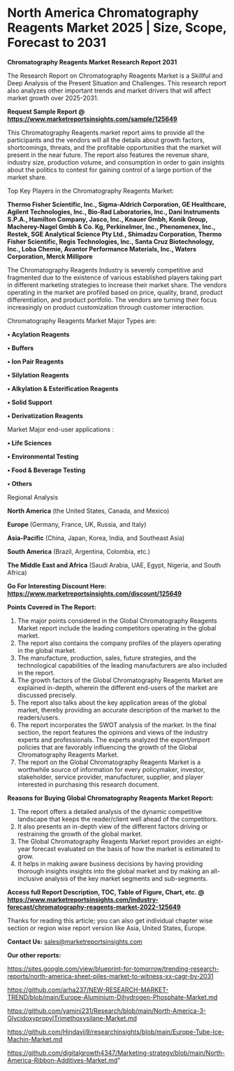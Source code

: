 # North America Chromatography Reagents Market 2025 | Size, Scope, Forecast to 2031

<strong>Chromatography Reagents Market Research Report 2031</strong>

The Research Report on Chromatography Reagents Market is a Skillful and Deep Analysis of the Present Situation and Challenges. This research report also analyzes other important trends and market drivers that will affect market growth over 2025-2031.

<strong>Request Sample Report @ <a href=https://www.marketreportsinsights.com/sample/125649>https://www.marketreportsinsights.com/sample/125649</a></strong>

This Chromatography Reagents market report aims to provide all the participants and the vendors will all the details about growth factors, shortcomings, threats, and the profitable opportunities that the market will present in the near future. The report also features the revenue share, industry size, production volume, and consumption in order to gain insights about the politics to contest for gaining control of a large portion of the market share.

Top Key Players in the Chromatography Reagents Market:

<strong>Thermo Fisher Scientific, Inc., Sigma-Aldrich Corporation, GE Healthcare, Agilent Technologies, Inc., Bio-Rad Laboratories, Inc., Dani Instruments S.P.A., Hamilton Company, Jasco, Inc., Knauer Gmbh, Konik Group, Macherey-Nagel Gmbh & Co. Kg, Perkinelmer, Inc., Phenomenex, Inc., Restek, SGE Analytical Science Pty Ltd., Shimadzu Corporation, Thermo Fisher Scientific, Regis Technologies, Inc., Santa Cruz Biotechnology, Inc., Loba Chemie, Avantor Performance Materials, Inc., Waters Corporation, Merck Millipore</strong>

The Chromatography Reagents Industry is severely competitive and fragmented due to the existence of various established players taking part in different marketing strategies to increase their market share. The vendors operating in the market are profiled based on price, quality, brand, product differentiation, and product portfolio. The vendors are turning their focus increasingly on product customization through customer interaction.

Chromatography Reagents Market Major Types are:

<strong>• Acylation Reagents

• Buffers

• Ion Pair Reagents

• Silylation Reagents

• Alkylation & Esterification Reagents

• Solid Support

• Derivatization Reagents</strong>

Market Major end-user applications :

<strong>• Life Sciences

• Environmental Testing

• Food & Beverage Testing

• Others</strong>

Regional Analysis

</u><strong><b>North America</b></strong> (the United States, Canada, and Mexico)

<strong><b>Europe </b></strong>(Germany, France, UK, Russia, and Italy)

<strong><b>Asia-Pacific</b></strong> (China, Japan, Korea, India, and Southeast Asia)

<strong><b>South America</b></strong> (Brazil, Argentina, Colombia, etc.)

<strong><b>The Middle East and Africa</b></strong> (Saudi Arabia, UAE, Egypt, Nigeria, and South Africa)

<strong>Go For Interesting Discount Here: <a href=https://www.marketreportsinsights.com/discount/125649>https://www.marketreportsinsights.com/discount/125649</a></strong>

<strong>Points Covered in The Report:</strong>
<ol>
  <li>The major points considered in the Global Chromatography Reagents Market report include the leading competitors operating in the global market.</li>
  <li>The report also contains the company profiles of the players operating in the global market.</li>
  <li>The manufacture, production, sales, future strategies, and the technological capabilities of the leading manufacturers are also included in the report.</li>
  <li>The growth factors of the Global Chromatography Reagents Market are explained in-depth, wherein the different end-users of the market are discussed precisely.</li>
  <li>The report also talks about the key application areas of the global market, thereby providing an accurate description of the market to the readers/users.</li>
  <li>The report incorporates the SWOT analysis of the market. In the final section, the report features the opinions and views of the industry experts and professionals. The experts analyzed the export/import policies that are favorably influencing the growth of the Global Chromatography Reagents Market.</li>
  <li>The report on the Global Chromatography Reagents Market is a worthwhile source of information for every policymaker, investor, stakeholder, service provider, manufacturer, supplier, and player interested in purchasing this research document.</li>
</ol>
<strong>Reasons for Buying Global Chromatography Reagents Market Report:</strong>

<ol>
  <li>The report offers a detailed analysis of the dynamic competitive landscape that keeps the reader/client well ahead of the competitors.</li>
  <li>It also presents an in-depth view of the different factors driving or restraining the growth of the global market.</li>
  <li>The Global Chromatography Reagents Market report provides an eight-year forecast evaluated on the basis of how the market is estimated to grow.</li>
  <li>It helps in making aware business decisions by having providing thorough insights insights into the global market and by making an all-inclusive analysis of the key market segments and sub-segments.</li>
</ol>
<strong>Access full Report Description, TOC, Table of Figure, Chart, etc. @ <a href=https://www.marketreportsinsights.com/industry-forecast/chromatography-reagents-market-2022-125649>https://www.marketreportsinsights.com/industry-forecast/chromatography-reagents-market-2022-125649</a></strong>


Thanks for reading this article; you can also get individual chapter wise section or region wise report version like Asia, United States, Europe.

<strong>Contact Us:</strong>
sales@marketreportsinsights.com

<strong>Our other reports:</strong>

<a href=https://sites.google.com/view/blueprint-for-tomorrow/trending-research-reports/north-america-sheet-piles-market-to-witness-xx-cagr-by-2031>https://sites.google.com/view/blueprint-for-tomorrow/trending-research-reports/north-america-sheet-piles-market-to-witness-xx-cagr-by-2031</a>

<a href=https://github.com/arha237/NEW-RESEARCH-MARKET-TREND/blob/main/Europe-Aluminium-Dihydrogen-Phosphate-Market.md>https://github.com/arha237/NEW-RESEARCH-MARKET-TREND/blob/main/Europe-Aluminium-Dihydrogen-Phosphate-Market.md</a>

<a href=https://github.com/yamini231/Research/blob/main/North-America-3-GlycidoxypropylTrimethoxysilane-Market.md>https://github.com/yamini231/Research/blob/main/North-America-3-GlycidoxypropylTrimethoxysilane-Market.md</a>

<a href=https://github.com/Hindavii9/researchinsights/blob/main/Europe-Tube-Ice-Machin-Market.md>https://github.com/Hindavii9/researchinsights/blob/main/Europe-Tube-Ice-Machin-Market.md</a>

<a href=https://github.com/digitalgrowth4347/Marketing-strategy/blob/main/North-America-Ribbon-Additives-Market.md>https://github.com/digitalgrowth4347/Marketing-strategy/blob/main/North-America-Ribbon-Additives-Market.md</a>"
